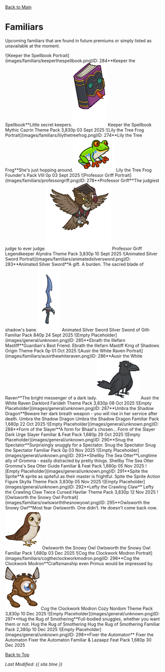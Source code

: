 [Back to Main](index.md)

# Familiars

Upcoming familiars that are found in future premiums or simply listed as unavailable at the moment.

<span class="skinTableColumn">
    <span class="skinTableRow">
        <span class="skinTableIcon">
            <span class="skinTooltipHolder" style="width:max-content">![Keeper the Spellbook Portrait](images/familiars/keeperthespellbook.png)<span class="featTooltipContents">ID: 284**Keeper the Spellbook**Little secret keepers.<img src="images/familiars/keeperthespellbook.gif" alt="Keeper the Spellbook Model Gif" style="width:auto;height:auto;max-width:min-content;max-height:100%"></span></span>
        </span>
        <span class="skinTableName">
            Keeper the Spellbook
        </span>
        <span class="skinTableSource">
            Mythic Cazrin Theme Pack
        </span>
        <span class="skinTableCost">
            3,830p
        </span>
        <span class="skinTableDate">
            03 Sept 2025
        </span>
    </span>
    <span class="skinTableRow">
        <span class="skinTableIcon">
            <span class="skinTooltipHolder" style="width:max-content">![Lily the Tree Frog Portrait](images/familiars/lilythetreefrog.png)<span class="featTooltipContents">ID: 274**Lily the Tree Frog**She's just hopping around.<img src="images/familiars/lilythetreefrog.gif" alt="Lily the Tree Frog Model Gif" style="width:auto;height:auto;max-width:min-content;max-height:100%"></span></span>
        </span>
        <span class="skinTableName">
            Lily the Tree Frog
        </span>
        <span class="skinTableSource">
            Founder's Pack VIII
        </span>
        <span class="skinTableCost">
            0p
        </span>
        <span class="skinTableDate">
            03 Sept 2025
        </span>
    </span>
    <span class="skinTableRow">
        <span class="skinTableIcon">
            <span class="skinTooltipHolder" style="width:max-content">![Professor Griff Portrait](images/familiars/professorgriff.png)<span class="featTooltipContents">ID: 278**Professor Griff**The judgiest judge to ever judge.<img src="images/familiars/professorgriff.gif" alt="Professor Griff Model Gif" style="width:auto;height:auto;max-width:min-content;max-height:100%"></span></span>
        </span>
        <span class="skinTableName">
            Professor Griff
        </span>
        <span class="skinTableSource">
            Legendkeeper Alyndra Theme Pack
        </span>
        <span class="skinTableCost">
            3,830p
        </span>
        <span class="skinTableDate">
            10 Sept 2025
        </span>
    </span>
    <span class="skinTableRow">
        <span class="skinTableIcon">
            <span class="skinTooltipHolder" style="width:max-content">![Animated Silver Sword Portrait](images/familiars/animatedsilversword.png)<span class="featTooltipContents">ID: 283**Animated Silver Sword**A gift. A burden. The sacred blade of shadow's bane.<img src="images/familiars/animatedsilversword.gif" alt="Animated Silver Sword Model Gif" style="width:auto;height:auto;max-width:min-content;max-height:100%"></span></span>
        </span>
        <span class="skinTableName">
            Animated Silver Sword
        </span>
        <span class="skinTableSource">
            Silver Sword of Gith Familiar Pack
        </span>
        <span class="skinTableCost">
            840p
        </span>
        <span class="skinTableDate">
            24 Sept 2025
        </span>
    </span>
    <span class="skinTableRow">
        <span class="skinTableIcon">
            <span class="skinTooltipHolder" style="width:max-content">![Empty Placeholder](images/general/unknown.png)<span class="featTooltipContents">ID: 285**Ebrath the Illefarn Mastiff**Guardian's Best Friend.</span></span>
        </span>
        <span class="skinTableName">
            Ebrath the Illefarn Mastiff
        </span>
        <span class="skinTableSource">
            King of Shadows Origin Theme Pack
        </span>
        <span class="skinTableCost">
            0p
        </span>
        <span class="skinTableDate">
            01 Oct 2025
        </span>
    </span>
    <span class="skinTableRow">
        <span class="skinTableIcon">
            <span class="skinTooltipHolder" style="width:max-content">![Ausir the White Raven Portrait](images/familiars/ausirthewhiteraven.png)<span class="featTooltipContents">ID: 286**Ausir the White Raven**The bright messenger of a dark lady.<img src="images/familiars/ausirthewhiteraven.gif" alt="Ausir the White Raven Model Gif" style="width:auto;height:auto;max-width:min-content;max-height:100%"></span></span>
        </span>
        <span class="skinTableName">
            Ausir the White Raven
        </span>
        <span class="skinTableSource">
            Darklord Farideh Theme Pack
        </span>
        <span class="skinTableCost">
            3,830p
        </span>
        <span class="skinTableDate">
            08 Oct 2025
        </span>
    </span>
    <span class="skinTableRow">
        <span class="skinTableIcon">
            <span class="skinTooltipHolder" style="width:max-content">![Empty Placeholder](images/general/unknown.png)<span class="featTooltipContents">ID: 287**Umbra the Shadow Dragon**Beware her dark breath weapon - you will rise in her service after death.</span></span>
        </span>
        <span class="skinTableName">
            Umbra the Shadow Dragon
        </span>
        <span class="skinTableSource">
            Umbra the Shadow Dragon Familiar Pack
        </span>
        <span class="skinTableCost">
            1,680p
        </span>
        <span class="skinTableDate">
            22 Oct 2025
        </span>
    </span>
    <span class="skinTableRow">
        <span class="skinTableIcon">
            <span class="skinTooltipHolder" style="width:max-content">![Empty Placeholder](images/general/unknown.png)<span class="featTooltipContents">ID: 288**Form of the Slayer**A form for Bhaal's chosen…</span></span>
        </span>
        <span class="skinTableName">
            Form of the Slayer
        </span>
        <span class="skinTableSource">
            Dark Urge Slayer Familiar & Feat Pack
        </span>
        <span class="skinTableCost">
            1,680p
        </span>
        <span class="skinTableDate">
            29 Oct 2025
        </span>
    </span>
    <span class="skinTableRow">
        <span class="skinTableIcon">
            <span class="skinTooltipHolder" style="width:max-content">![Empty Placeholder](images/general/unknown.png)<span class="featTooltipContents">ID: 290**Snug the Spectator**Surprisingly snuggly for a Spectator.</span></span>
        </span>
        <span class="skinTableName">
            Snug the Spectator
        </span>
        <span class="skinTableSource">
            Snug the Spectator Familiar Pack
        </span>
        <span class="skinTableCost">
            0p
        </span>
        <span class="skinTableDate">
            03 Nov 2025
        </span>
    </span>
    <span class="skinTableRow">
        <span class="skinTableIcon">
            <span class="skinTooltipHolder" style="width:max-content">![Empty Placeholder](images/general/unknown.png)<span class="featTooltipContents">ID: 293**Shellby The Sea Otter**Longtime ally of Gromma - easily distracted by pretty things.</span></span>
        </span>
        <span class="skinTableName">
            Shellby The Sea Otter
        </span>
        <span class="skinTableSource">
            Gromma's Sea Otter Guide Familiar & Feat Pack
        </span>
        <span class="skinTableCost">
            1,680p
        </span>
        <span class="skinTableDate">
            05 Nov 2025
        </span>
    </span>
    <span class="skinTableRow">
        <span class="skinTableIcon">
            <span class="skinTooltipHolder" style="width:max-content">![Empty Placeholder](images/general/unknown.png)<span class="featTooltipContents">ID: 291**Spite the Sprite**A sprite as spiteful as their master is frightful.</span></span>
        </span>
        <span class="skinTableName">
            Spite the Sprite
        </span>
        <span class="skinTableSource">
            Action Figure Skylla Theme Pack
        </span>
        <span class="skinTableCost">
            3,830p
        </span>
        <span class="skinTableDate">
            05 Nov 2025
        </span>
    </span>
    <span class="skinTableRow">
        <span class="skinTableIcon">
            <span class="skinTooltipHolder" style="width:max-content">![Empty Placeholder](images/general/unknown.png)<span class="featTooltipContents">ID: 292**Lefty the Crawling Claw**</span></span>
        </span>
        <span class="skinTableName">
            Lefty the Crawling Claw
        </span>
        <span class="skinTableSource">
            Twice Cursed Havilar Theme Pack
        </span>
        <span class="skinTableCost">
            3,830p
        </span>
        <span class="skinTableDate">
            12 Nov 2025
        </span>
    </span>
    <span class="skinTableRow">
        <span class="skinTableIcon">
            <span class="skinTooltipHolder" style="width:max-content">![Owlsworth the Snowy Owl Portrait](images/familiars/owlsworththesnowyowl.png)<span class="featTooltipContents">ID: 295**Owlsworth the Snowy Owl**Most fear Owlsworth. One didn’t. He doesn't come back now.<img src="images/familiars/owlsworththesnowyowl.gif" alt="Owlsworth the Snowy Owl Model Gif" style="width:auto;height:auto;max-width:min-content;max-height:100%"></span></span>
        </span>
        <span class="skinTableName">
            Owlsworth the Snowy Owl
        </span>
        <span class="skinTableSource">
            Owlsworth the Snowy Owl Familiar Pack
        </span>
        <span class="skinTableCost">
            1,680p
        </span>
        <span class="skinTableDate">
            03 Dec 2025
        </span>
    </span>
    <span class="skinTableRow">
        <span class="skinTableIcon">
            <span class="skinTooltipHolder" style="width:max-content">![Cog the Clockwork Modron Portrait](images/familiars/cogtheclockworkmodron.png)<span class="featTooltipContents">ID: 296**Cog the Clockwork Modron**Craftsmanship even Primus would be impressed by.<img src="images/familiars/cogtheclockworkmodron.gif" alt="Cog the Clockwork Modron Model Gif" style="width:auto;height:auto;max-width:min-content;max-height:100%"></span></span>
        </span>
        <span class="skinTableName">
            Cog the Clockwork Modron
        </span>
        <span class="skinTableSource">
            Cozy Nordom Theme Pack
        </span>
        <span class="skinTableCost">
            3,830p
        </span>
        <span class="skinTableDate">
            10 Dec 2025
        </span>
    </span>
    <span class="skinTableRow">
        <span class="skinTableIcon">
            <span class="skinTooltipHolder" style="width:max-content">![Empty Placeholder](images/general/unknown.png)<span class="featTooltipContents">ID: 297**Hug the Rug of Smothering**Full-bodied snuggles, whether you want them or not.</span></span>
        </span>
        <span class="skinTableName">
            Hug the Rug of Smothering
        </span>
        <span class="skinTableSource">
            Hug the Rug of Smothering Familiar Pack
        </span>
        <span class="skinTableCost">
            2,380p
        </span>
        <span class="skinTableDate">
            10 Dec 2025
        </span>
    </span>
    <span class="skinTableRow">
        <span class="skinTableIcon">
            <span class="skinTooltipHolder" style="width:max-content">![Empty Placeholder](images/general/unknown.png)<span class="featTooltipContents">ID: 298**Fixer the Automaton**</span></span>
        </span>
        <span class="skinTableName">
            Fixer the Automaton
        </span>
        <span class="skinTableSource">
            Fixer the Automaton Familiar & Lazaapz Feat Pack
        </span>
        <span class="skinTableCost">
            1,680p
        </span>
        <span class="skinTableDate">
            30 Dec 2025
        </span>
    </span>
</span>

[Back to Top](#top)

*Last Modified: {{ site.time }}*